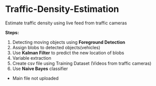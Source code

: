 # Traffic-Density-Estimation

Estimate traffic density using live feed from traffic cameras

**Steps:**
1. Detecting moving objects using **Foreground Detection**
2. Assign blobs to detected objects(vehicles)
3. Use **Kalman Filter** to predict the new location of blobs
4. Variable extraction
5. Create csv file using Training Dataset (Videos from traffic cameras)
6. Use **Naive Bayes** classifier

* Main file not uploaded
